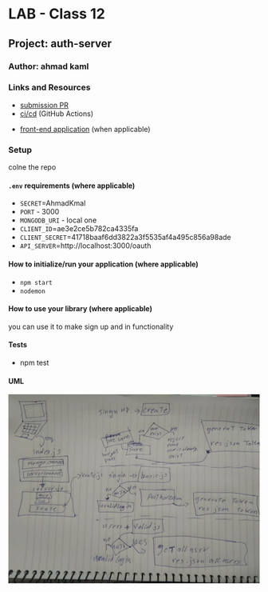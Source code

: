 # LAB - Class 12 

## Project: auth-server

### Author: ahmad kaml

### Links and Resources

- [submission PR](https://github.com/401-advanced-javascript-ahmadkmal/auth-server/pull/1)
- [ci/cd](https://github.com/401-advanced-javascript-ahmadkmal/auth-server/pull/1/checks?check_run_id=748025115) (GitHub Actions)

<!-- - [back-end server url](http://xyz.com) (when applicable) -->
- [front-end application](https://oauth-ahmad.herokuapp.com/) (when applicable)

### Setup

colne the repo

#### `.env` requirements (where applicable)

- `SECRET`=AhmadKmal
- `PORT` - 3000
- `MONGODB_URI` - local one
- `CLIENT_ID`=ae3e2ce5b782ca4335fa
- `CLIENT_SECRET`=41718baaf6dd3822a3f5535af4a495c856a98ade
- `API_SERVER`=http://localhost:3000/oauth


#### How to initialize/run your application (where applicable)

- `npm start`
- `nodemon`

#### How to use your library (where applicable)

you can use it to make sign up and in functionality

#### Tests

- npm test

#### UML

![UML](102906774_2696363104018538_4740654746145184175_n.jpg)